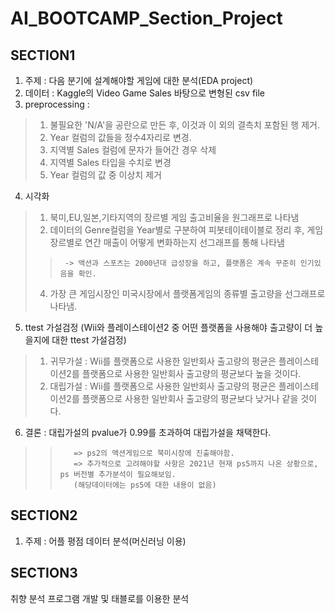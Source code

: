 # **AI_BOOTCAMP_Section_Project**

## **SECTION1**
1. 주제 : 다음 분기에 설계해야할 게임에 대한 분석(EDA project)
2. 데이터 : Kaggle의 Video Game Sales 바탕으로 변형된 csv file
3. preprocessing : 
>1) 불필요한 'N/A'을 공란으로 만든 후, 이것과 이 외의 결측치 포함된 행 제거.
>  2) Year 컬럼의 값들을 정수4자리로 변경.
>  3) 지역별 Sales 컬럼에 문자가 들어간 경우 삭제
>  4) 지역별 Sales 타입을 수치로 변경
>  5) Year 컬럼의 값 중 이상치 제거
4. 시각화
>  1) 북미,EU,일본,기타지역의 장르별 게임 출고비율을 원그래프로 나타냄
>  2) 데이터의 Genre컬럼을 Year별로 구분하여 피봇테이테이블로 정리 후, 게임 장르별로 연간 매출이 어떻게 변화하는지 선그래프를 통해 나타냄
>>      -> 액션과 스포츠는 2000년대 급성장을 하고, 플랫폼은 계속 꾸준히 인기있음을 확인.
>  4) 가장 큰 게임시장인 미국시장에서 플랫폼게임의 종류별 출고량을 선그래프로 나타냄.
5. ttest 가설검정 (Wii와 플레이스테이션2 중 어떤 플랫폼을 사용해야 출고량이 더 높을지에 대한 ttest 가설검정)
>  1) 귀무가설 : Wii를 플랫폼으로 사용한 일반회사 출고량의 평균은 플레이스테이션2를 플랫폼으로 사용한 일반회사 출고량의 평균보다 높을 것이다.
>  2) 대립가설 : Wii를 플랫폼으로 사용한 일반회사 출고량의 평균은 플레이스테이션2를 플랫폼으로 사용한 일반회사 출고량의 평균보다 낮거나 같을 것이다.
6. 결론 : 대립가설의 pvalue가 0.99를 초과하여 대립가설을 채택한다.
>>        => ps2의 액션게임으로 북미시장에 진출해야함.
>>        => 추가적으로 고려해야할 사항은 2021년 현재 ps5까지 나온 상황으로, ps 버전별 추가분석이 필요해보임.
>>        (해당데이터에는 ps5에 대한 내용이 없음)


## **SECTION2**
1. 주제 : 어플 평점 데이터 분석(머신러닝 이용)

## **SECTION3**
취향 분석 프로그램 개발 및 태블로를 이용한 분석

